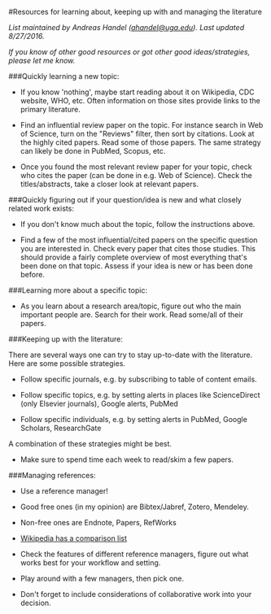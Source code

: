 #Resources for learning about, keeping up with and managing the literature

*List maintained by Andreas Handel (ahandel@uga.edu). Last updated 8/27/2016.*

*If you know of other good resources or got other good ideas/strategies, please let me know.*




###Quickly learning a new topic:

- If you know 'nothing', maybe start reading about it on Wikipedia, CDC website, WHO, etc. Often information on those sites provide links to the primary literature.

- Find an influential review paper on the topic. For instance search in Web of Science, turn on the "Reviews" filter, then sort by citations. Look at the highly cited papers. Read some of those papers. The same strategy can likely be done in PubMed, Scopus, etc.

- Once you found the most relevant review paper for your topic, check who cites the paper (can be done in e.g. Web of Science). Check the titles/abstracts, take a closer look at relevant papers.


###Quickly figuring out if your question/idea is new and what closely related work exists:

- If you don't know much about the topic, follow the instructions above.

- Find a few of the most influential/cited papers on the specific question you are interested in. Check every paper that cites those studies. This should provide a fairly complete overview of most everything that's been done on that topic. Assess if your idea is new or has been done before.


###Learning more about a specific topic:

- As you learn about a research area/topic, figure out who the main important people are. Search for their work. Read some/all of their papers.



###Keeping up with the literature:

There are several ways one can try to stay up-to-date with the literature. Here are some possible strategies. 

- Follow specific journals, e.g. by subscribing to table of content emails.

- Follow specific topics, e.g. by setting alerts in places like ScienceDirect (only Elsevier journals), Google alerts, PubMed

- Follow specific individuals, e.g. by setting alerts in PubMed, Google Scholars, ResearchGate

A combination of these strategies might be best.

- Make sure to spend time each week to read/skim a few papers.


###Managing references:

- Use a reference manager!

- Good free ones (in my opinion) are Bibtex/Jabref, Zotero, Mendeley.

- Non-free ones are Endnote, Papers, RefWorks

- [Wikipedia has a comparison list](https://en.wikipedia.org/wiki/Comparison_of_reference_management_software)

- Check the features of different reference managers, figure out what works best for your workflow and setting. 

- Play around with a few managers, then pick one.

- Don't forget to include considerations of collaborative work into your decision.

